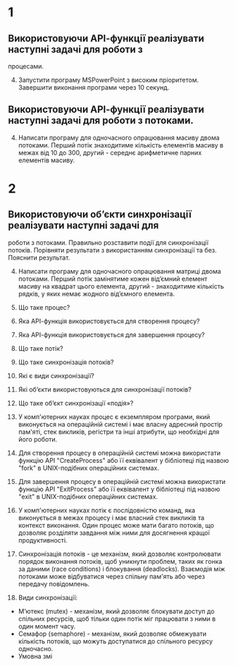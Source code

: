 1
===

## Використовуючи АРІ-функції реалізувати наступні задачі для роботи з
процесами.

4. Запустити програму MSPowerPoint з високим пріоритетом. Завершити
виконання програми через 10 секунд.

## Використовуючи АРІ-функції реалізувати наступні задачі для роботи з потоками.

4. Написати програму для одночасного опрацювання масиву двома
потоками. Перший потік знаходитиме кількість елементів масиву в межах від 10
до 300, другий - середнє арифметичне парних елементів масиву.

2
===

## Використовуючи об’єкти синхронізації реалізувати наступні задачі для
роботи з потоками. Правильно розставити події для синхронізації потоків.
Порівняти результати з використанням синхронізації та без. Пояснити результат.

4. Написати програму для одночасного опрацювання матриці двома
потоками. Перший потік замінятиме кожен від’ємний елемент масиву на квадрат
цього елемента, другий - знаходитиме кількість рядків, у яких немає жодного
від’ємного елемента.

1. Що таке процес?
2. Яка АРІ-функція використовується для створення процесу?
3. Яка АРІ-функція використовується для завершення процесу?
4. Що таке потік?
5. Що таке синхронізація потоків?
6. Які є види синхронізації?
7. Які об’єкти використовуються для синхронізації потоків?
8. Що таке об’єкт синхронізації «подія»?

1. У комп'ютерних науках процес є екземпляром програми, який виконується на операційній системі і має власну адресний простір пам'яті, стек викликів, регістри та інші атрибути, що необхідні для його роботи.

2. Для створення процесу в операційній системі можна використати функцію API "CreateProcess" або її еквівалент у бібліотеці під назвою "fork" в UNIX-подібних операційних системах.

3. Для завершення процесу в операційній системі можна використати функцію API "ExitProcess" або її еквівалент у бібліотеці під назвою "exit" в UNIX-подібних операційних системах.

4. У комп'ютерних науках потік є послідовністю команд, яка виконується в межах процесу і має власний стек викликів та контекст виконання. Один процес може мати багато потоків, що дозволяє розділяти завдання між ними для досягнення кращої продуктивності.

5. Синхронізація потоків - це механізм, який дозволяє контролювати порядок виконання потоків, щоб уникнути проблем, таких як гонка за даними (race conditions) і блокування (deadlocks). Взаємодія між потоками може відбуватися через спільну пам'ять або через передачу повідомлень.

6. Види синхронізації:
- М’ютекс (mutex) - механізм, який дозволяє блокувати доступ до спільних ресурсів, щоб тільки один потік міг працювати з ними в один момент часу.
- Семафор (semaphore) - механізм, який дозволяє обмежувати кількість потоків, що можуть доступатися до спільного ресурсу одночасно.
- Умовна змі
